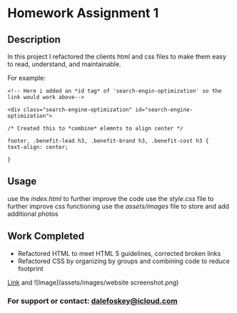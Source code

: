 # Homework Assignment 1



## Description

In this project I refactored the clients html and css files to make them easy to read, understand, and maintainable.


For example:

```
<!-- Here i added an *id tag* of 'search-engin-optimization' so the link would work above-->

<div class="search-engine-optimization" id="search-engine-optimization">

```

```
/* Created this to *combine* elemnts to align center */

footer, .benefit-lead h3, .benefit-brand h3, .benefit-cost h3 {
text-align: center;

}

```

## Usage
use the *index.html* to further improve the code 
use the *style.css* file to further improve css functioning
use the *assets/images* file to store and add additional photos


## Work Completed

- Refactored HTML to meet HTML 5 guidelines, corrected broken links
- Refactored CSS by organizing by groups and combining code to reduce footprint




[Link](file:///Users/dalefoskey/Documents/GitHub/jdalefoskey.github.io/homeworkassignment1/index.html#social-media-marketing) and ![Image](assets/images/website screenshot.png)



### For support or contact:  dalefoskey@icloud.com ###

